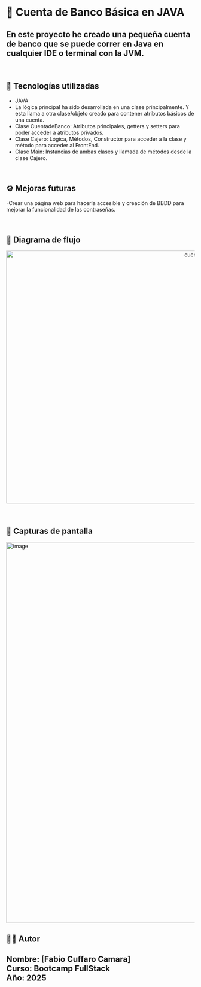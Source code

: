 # 📝 Cuenta de Banco Básica en JAVA

En este proyecto he creado una pequeña cuenta de banco que se puede correr en Java en cualquier IDE o terminal con la JVM. 
---
<br>

## 🚀 Tecnologías utilizadas

- JAVA
- La lógica principal ha sido desarrollada en una clase principalmente. Y esta llama a otra clase/objeto creado para contener atributos básicos de una cuenta.
- Clase CuentadeBanco: Atributos principales, getters y setters para poder acceder a atributos privados.
- Clase Cajero: Lógica, Métodos, Constructor para acceder a la clase y método para acceder al FrontEnd.
- Clase Main: Instancias de ambas clases y llamada de métodos desde la clase Cajero.
<br>

## ⚙️ Mejoras futuras

-Crear una página web para hacerla accesible y creación de BBDD para mejorar la funcionalidad de las contraseñas.

<br>

## 🔀 Diagrama de flujo
<p align ="center">
  <img width="1048" height="675" alt="cuenta de banco" src="https://github.com/user-attachments/assets/695a6052-c8bd-4f72-be25-544388409bc6" />
</p>
<br>

## 📸 Capturas de pantalla

<img width="1919" height="1017" alt="image" src="https://github.com/user-attachments/assets/b3ac8d4e-1213-4830-9b1e-74400d219f20" />


<br>


## 👨‍🎓 Autor

**Nombre**: [Fabio Cuffaro Camara]  
**Curso**: Bootcamp FullStack     
**Año**: 2025
---
